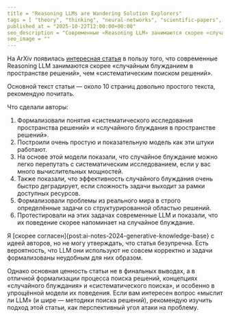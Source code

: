 ```yaml
---
title = "Reasoning LLMs are Wandering Solution Explorers"
tags = [ "theory", "thinking", "neural-networks", "scientific-papers", "science"]
published_at = "2025-10-22T12:00:00+00:00"
seo_description = "Современные «Reasoning LLM» занимаются скорее «случайным блужданием в пространстве решений», чем «систематическим поиском решений»."
seo_image = ""
---
```


На ArXiv появилась [интересная статья](https://arxiv.org/abs/2505.20296) в пользу того, что современные Reasoning LLM занимаются скорее «случайным блужданием в пространстве решений», чем «систематическим поиском решений».

Основной текст статьи — около 10 страниц довольно простого текста, рекомендую почитать.

Что сделали авторы:

1. Формализовали понятия «систематического исследования пространства решений» и «случайного блуждания в пространстве решений».
2. Построили очень простую и показательную модель как эти штуки работают.
3. На основе этой модели показали, что случайное блуждание можно легко перепутать с систематическим исследованием, если у вас много вычислительных мощностей.
4. Также показали, что эффективность случайного блуждания очень быстро деградирует, если сложность задачи выходит за рамки доступных ресурсов.
5. Формализовали проблемы из реального мира в строго определённые задачи со структурированной областью решений.
6. Протестировали на этих задачах современные LLM и показали, что их поведение скорее напоминает на случайное блуждание.

Я [скорее согласен]{post:ai-notes-2024-generative-knowledge-base} с идеей авторов, но не могу утверждать, что статья безупречна. Есть вероятность, что LLM они используют не совсем корректно и задачи формализованы неудобным для них образом.

Однако основная ценность статьи не в финальных выводах, а в отличной формализации процесса поиска решений, концепциях «случайного блуждания» и «систематического поиска», и особенно в упрощённой модели их поведения. Если вам интересен вопрос «мыслит ли LLM» (и шире — методики поиска решений), рекомендую изучить подход этой статьи, как перспективный угол атаки на проблему.
